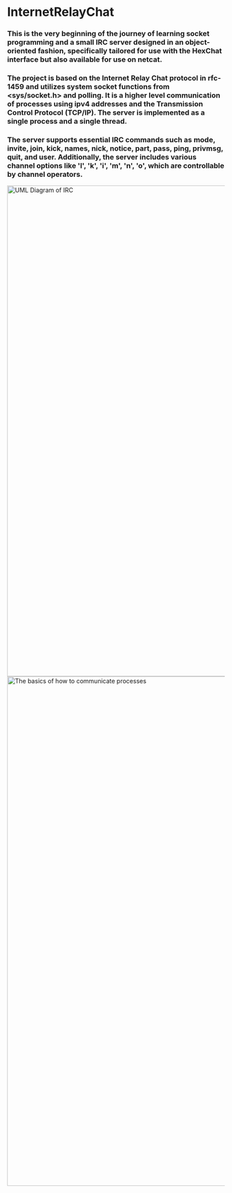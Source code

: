 # InternetRelayChat
### This is the very beginning of the journey of learning socket programming and a small IRC server designed in an object-oriented fashion, specifically tailored for use with the HexChat interface but also available for use on netcat.

### The project is based on the Internet Relay Chat protocol in rfc-1459 and utilizes system socket functions from <sys/socket.h> and polling. It is a higher level communication of processes using ipv4 addresses and the Transmission Control Protocol (TCP/IP). The server is implemented as a single process and a single thread.

### The server supports essential IRC commands such as mode, invite, join, kick, names, nick, notice, part, pass, ping, privmsg, quit, and user. Additionally, the server includes various channel options like 'l', 'k', 'i', 'm', 'n', 'o', which are controllable by channel operators.

<img width="1137" alt="UML Diagram of IRC" src="https://github.com/emreyilmaz2/InternetRelayChat/assets/102359028/51b11d4b-6869-4844-b44f-32324c1de720">
<img width="1180" alt="The basics of how to communicate processes" src="https://github.com/emreyilmaz2/InternetRelayChat/assets/102359028/f65eceac-c44a-4b86-a92b-ca657854a9ba">

